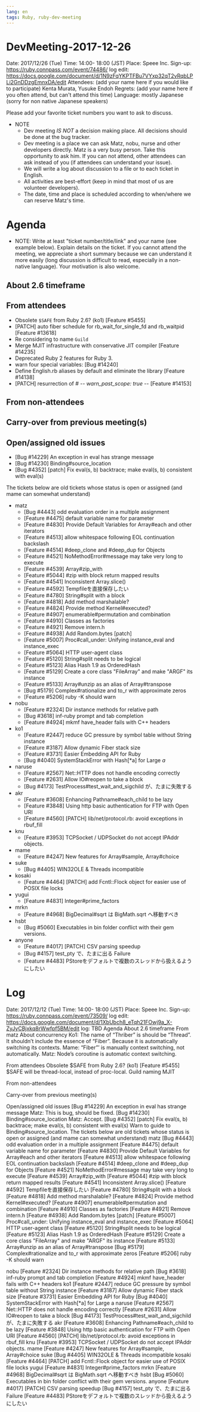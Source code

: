 ```yaml
---
lang: en
tags: Ruby, ruby-dev-meeting
---
```


# DevMeeting-2017-12-26

Date: 2017/12/26 (Tue)
Time: 14:00- 18:00 (JST)
Place: Speee Inc.
Sign-up: https://ruby.connpass.com/event/74486/
log edit: https://docs.google.com/document/d/1N9zFqYKPTFBu7VYxp32qT2vRqbLPLi2GnDDzgEmnxDA/edit
Attendees: (add your name here if you would like to participate) Kenta Murata, Yusuke Endoh
Regrets: (add your name here if you often attend, but can't attend this time)
Language: mostly Japanese (sorry for non native Japanese speakers)

Please add your favorite ticket numbers you want to ask to discuss.

* NOTE
  * Dev meeting *IS NOT* a decision making place. All decisions should be done at the bug tracker.
  * Dev meeting is a place we can ask Matz, nobu, nurse and other developers directly. Matz is a very busy person.  Take this opportunity to ask him. If you can not attend, other attendees can ask instead of you (if attendees can understand your issue).
  * We will write a log about discussion to a file or to each ticket in English.
  * All activities are best-effort (keep in mind that most of us are volunteer developers).
  * The date, time and place is scheduled according to when/where we can reserve Matz's time.

# Agenda

* NOTE: Write at least "ticket number/title/link" and your name (see example below). Explain details on the ticket. If you cannot attend the meeting, we appreciate a short summary because we can understand it more easily (long discussion is difficult to read, especially in a non-native language). Your motivation is also welcome.

## About 2.6 timeframe

## From attendees

* Obsolete `$SAFE` from Ruby 2.6? (ko1) [Feature #5455]
* [PATCH] auto fiber schedule for rb_wait_for_single_fd and rb_waitpid [Feature #13618]
* Re considering to name `Guild`
* Merge MJIT infrastructure with conservative JIT compiler [Feature #14235]
* Deprecated Ruby 2 features for Ruby 3.
 * warn four special variables: [Bug #14240]
* Define English.rb aliases by default and eliminate the library [Feature #14138]
* [PATCH] resurrection of # -*- warn_past_scope: true -*- [Feature #14153]

## From non-attendees

## Carry-over from previous meeting(s)

## Open/assigned old issues

  * [Bug #14229]&nbsp;An exception in eval has strange message
  * [Bug #14230]&nbsp;Binding#source_location
  * [Bug #4352]&nbsp;[patch] Fix eval(s, b) backtrace; make eval(s, b) consistent with eval(s)

The tickets below are old tickets whose status is open or assigned (and mame can somewhat understand)

- matz
  * [Bug #4443]&nbsp;odd evaluation order in a multiple assignment
  * [Feature #4475]&nbsp;default variable name for parameter
  * [Feature #4830]&nbsp;Provide Default Variables for Array#each and other iterators
  * [Feature #4513]&nbsp;allow whitespace following EOL continuation backslash
  * [Feature #4514]&nbsp;#deep_clone and #deep_dup for Objects
  * [Feature #4521]&nbsp;NoMethodError#message may take very long to execute
  * [Feature #4539]&nbsp;Array#zip_with
  * [Feature #5044]&nbsp;#zip with block return mapped results
  * [Feature #4541]&nbsp;Inconsistent Array.slice()
  * [Feature #4592]&nbsp;Tempfileを直接保存したい
  * [Feature #4780]&nbsp;String#split with a block
  * [Feature #4818]&nbsp;Add method marshalable?
  * [Feature #4824]&nbsp;Provide method Kernel#executed?
  * [Feature #4907]&nbsp;enumerable#permutation and combination
  * [Feature #4910]&nbsp;Classes as factories
  * [Feature #4921]&nbsp;Remove intern.h
  * [Feature #4938]&nbsp;Add Random.bytes [patch]
  * [Feature #5007]&nbsp;Proc#call_under: Unifying instance_eval and instance_exec
  * [Feature #5064]&nbsp;HTTP user-agent class
  * [Feature #5120]&nbsp;String#split needs to be logical
  * [Feature #5123]&nbsp;Alias Hash 1.9 as OrderedHash
  * [Feature #5129]&nbsp;Create a core class "FileArray" and make "ARGF" its instance
  * [Feature #5133]&nbsp;Array#unzip as an alias of Array#transpose
  * [Bug #5179]&nbsp;Complex#rationalize and to_r with approximate zeros
  * [Feature #5206]&nbsp;ruby -K should warn
- nobu
  * [Feature #2324]&nbsp;Dir instance methods for relative path
  * [Bug #3618]&nbsp;inf-ruby prompt and tab completion
  * [Feature #4924]&nbsp;mkmf have_header fails with C++ headers
- ko1
  * [Feature #2447]&nbsp;reduce GC pressure by symbol table without String instance
  * [Feature #3187]&nbsp;Allow dynamic Fiber stack size
  * [Feature #3731]&nbsp;Easier Embedding API for Ruby
  * [Bug #4040]&nbsp;SystemStackError with Hash[*a] for Large _a_
- naruse
  * [Feature #2567]&nbsp;Net::HTTP does not handle encoding correctly
  * [Feature #2631]&nbsp;Allow IO#reopen to take a block
  * [Bug #4173]&nbsp;TestProcess#test_wait_and_sigchild が、たまに失敗する
- akr
  * [Feature #3608]&nbsp;Enhancing Pathname#each_child to be lazy
  * [Feature #3848]&nbsp;Using http basic authentication for FTP with Open URI
  * [Feature #4560]&nbsp;[PATCH] lib/net/protocol.rb: avoid exceptions in rbuf_fill
- knu
  * [Feature #3953]&nbsp;TCPSocket / UDPSocket do not accept IPAddr objects.
- mame
  * [Feature #4247]&nbsp;New features for Array#sample, Array#choice
- suke
  * [Bug #4405]&nbsp;WIN32OLE & Threads incompatible
- kosaki
  * [Feature #4464]&nbsp;[PATCH] add Fcntl::Flock object for easier use of POSIX file locks
- yugui
  * [Feature #4831]&nbsp;Integer#prime_factors
- mrkn
  * [Feature #4968]&nbsp;BigDecimal#sqrt は BigMath.sqrt へ移動すべき
- hsbt
  * [Bug #5060]&nbsp;Executables in bin folder conflict with their gem versions.
- anyone
  * [Feature #4017]&nbsp;[PATCH] CSV parsing speedup
  * [Bug #4157]&nbsp;test_pty で、たまに出る Failure
  * [Feature #4483]&nbsp;PStoreをデフォルトで複数のスレッドから扱えるようにしたい

# Log

Date: 2017/12/12 (Tue)
Time: 14:00- 18:00 (JST)
Place: Speee Inc.
Sign-up: https://ruby.connpass.com/event/73509/
log edit: https://docs.google.com/document/d/1XbUbch8_eTqh21FOwj9a_X-ZyJyCBjxkq8rWwfpf5BM/edit
log: TBD
Agenda
About 2.6 timeframe
From matz
About concurrency
Ko1: The name of “Thriber” is should be “Thread”. It shouldn’t include the essence of “Fiber”. Because it is automatically switching its contexts.
Mame: “Fiber”’ is manually context switching, not automatically.
Matz: Node’s coroutine is automatic context switching.

From attendees
Obsolete $SAFE from Ruby 2.6? (ko1) [Feature #5455]
$SAFE will be thread-local, instead of proc-local.
Guild
naming
MJIT




From non-attendees


Carry-over from previous meeting(s)


Open/assigned old issues
[Bug #14229] An exception in eval has strange message
Matz: This is bug, should be fixed.
[Bug #14230] Binding#source_location
Matz: Accept.
[Bug #4352] [patch] Fix eval(s, b) backtrace; make eval(s, b) consistent with eval(s)
Warn to guide to Binding#source_location.
The tickets below are old tickets whose status is open or assigned (and mame can somewhat understand)
matz
[Bug #4443] odd evaluation order in a multiple assignment
[Feature #4475] default variable name for parameter
[Feature #4830] Provide Default Variables for Array#each and other iterators
[Feature #4513] allow whitespace following EOL continuation backslash
[Feature #4514] #deep_clone and #deep_dup for Objects
[Feature #4521] NoMethodError#message may take very long to execute
[Feature #4539] Array#zip_with
[Feature #5044] #zip with block return mapped results
[Feature #4541] Inconsistent Array.slice()
[Feature #4592] Tempfileを直接保存したい
[Feature #4780] String#split with a block
[Feature #4818] Add method marshalable?
[Feature #4824] Provide method Kernel#executed?
[Feature #4907] enumerable#permutation and combination
[Feature #4910] Classes as factories
[Feature #4921] Remove intern.h
[Feature #4938] Add Random.bytes [patch]
[Feature #5007] Proc#call_under: Unifying instance_eval and instance_exec
[Feature #5064] HTTP user-agent class
[Feature #5120] String#split needs to be logical
[Feature #5123] Alias Hash 1.9 as OrderedHash
[Feature #5129] Create a core class "FileArray" and make "ARGF" its instance
[Feature #5133] Array#unzip as an alias of Array#transpose
[Bug #5179] Complex#rationalize and to_r with approximate zeros
[Feature #5206] ruby -K should warn

nobu
[Feature #2324] Dir instance methods for relative path
[Bug #3618] inf-ruby prompt and tab completion
[Feature #4924] mkmf have_header fails with C++ headers
ko1
[Feature #2447] reduce GC pressure by symbol table without String instance
[Feature #3187] Allow dynamic Fiber stack size
[Feature #3731] Easier Embedding API for Ruby
[Bug #4040] SystemStackError with Hash[*a] for Large a
naruse
[Feature #2567] Net::HTTP does not handle encoding correctly
[Feature #2631] Allow IO#reopen to take a block
[Bug #4173] TestProcess#test_wait_and_sigchild が、たまに失敗する
akr
[Feature #3608] Enhancing Pathname#each_child to be lazy
[Feature #3848] Using http basic authentication for FTP with Open URI
[Feature #4560] [PATCH] lib/net/protocol.rb: avoid exceptions in rbuf_fill
knu
[Feature #3953] TCPSocket / UDPSocket do not accept IPAddr objects.
mame
[Feature #4247] New features for Array#sample, Array#choice
suke
[Bug #4405] WIN32OLE & Threads incompatible
kosaki
[Feature #4464] [PATCH] add Fcntl::Flock object for easier use of POSIX file locks
yugui
[Feature #4831] Integer#prime_factors
mrkn
[Feature #4968] BigDecimal#sqrt は BigMath.sqrt へ移動すべき
hsbt
[Bug #5060] Executables in bin folder conflict with their gem versions.
anyone
[Feature #4017] [PATCH] CSV parsing speedup
[Bug #4157] test_pty で、たまに出る Failure
[Feature #4483] PStoreをデフォルトで複数のスレッドから扱えるようにしたい



